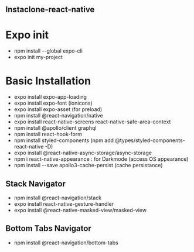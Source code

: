 ## Instaclone-react-native

# Expo init

- npm install --global expo-cli
- expo init my-project

# Basic Installation

- expo install expo-app-loading
- expo install expo-font (ionicons)
- expo install expo-asset (for preload)
- npm install @react-navigation/native
- expo install react-native-screens react-native-safe-area-context
- npm install @apollo/client graphql
- npm install react-hook-form
- npm install styled-components (npm add @types/styled-components-react-native -D)
- expo install @react-native-async-storage/async-storage
- npm i react-native-appearance : for Darkmode (access OS appearance)
- npm install --save apollo3-cache-persist (cache persistance)

## Stack Navigator

- npm install @react-navigation/stack
- expo install react-native-gesture-handler
- expo install @react-native-masked-view/masked-view

## Bottom Tabs Navigator

- npm install @react-navigation/bottom-tabs

